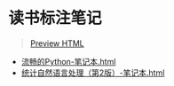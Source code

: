 # 读书标注笔记

> [Preview HTML](http://htmlpreview.github.io/)

- [流畅的Python-笔记本.html](http://htmlpreview.github.io/?https://github.com/dhcn/study/blob/master/readNotes/%E6%B5%81%E7%95%85%E7%9A%84Python-%E7%AC%94%E8%AE%B0%E6%9C%AC.html)
- [统计自然语言处理（第2版）-笔记本.html](http://htmlpreview.github.io/?https://github.com/dhcn/study/blob/master/readNotes/%E7%BB%9F%E8%AE%A1%E8%87%AA%E7%84%B6%E8%AF%AD%E8%A8%80%E5%A4%84%E7%90%86%EF%BC%88%E7%AC%AC2%E7%89%88%EF%BC%89%20(%E4%B8%AD%E6%96%87%E4%BF%A1%E6%81%AF%E5%A4%84%E7%90%86%E4%B8%9B%E4%B9%A6)-%E7%AC%94%E8%AE%B0%E6%9C%AC.html)



